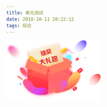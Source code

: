```yaml
---
title: 单元测试
date: 2018-10-11 20:22:12
tags: 综合
---
```

<img src="单元测试/testImage.png" width="250" align=center />